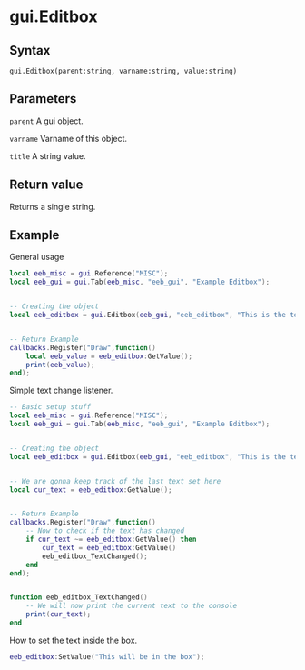 # gui.Editbox

## Syntax
```
gui.Editbox(parent:string, varname:string, value:string)
```

## Parameters
```parent``` A gui object.

```varname``` Varname of this object.

```title``` A string value.

## Return value
Returns a single string.


## Example
General usage
```lua
local eeb_misc = gui.Reference("MISC");
local eeb_gui = gui.Tab(eeb_misc, "eeb_gui", "Example Editbox");


-- Creating the object
local eeb_editbox = gui.Editbox(eeb_gui, "eeb_editbox", "This is the text above the box");


-- Return Example
callbacks.Register("Draw",function() 
    local eeb_value = eeb_editbox:GetValue();
    print(eeb_value);
end);
```

Simple text change listener.
```lua
-- Basic setup stuff
local eeb_misc = gui.Reference("MISC");
local eeb_gui = gui.Tab(eeb_misc, "eeb_gui", "Example Editbox");


-- Creating the object
local eeb_editbox = gui.Editbox(eeb_gui, "eeb_editbox", "This is the text above the box");


-- We are gonna keep track of the last text set here
local cur_text = eeb_editbox:GetValue();


-- Return Example
callbacks.Register("Draw",function() 
    -- Now to check if the text has changed
    if cur_text ~= eeb_editbox:GetValue() then
        cur_text = eeb_editbox:GetValue()
        eeb_editbox_TextChanged();
    end
end);


function eeb_editbox_TextChanged()
    -- We will now print the current text to the console
    print(cur_text);
end
```

How to set the text inside the box.
```lua
eeb_editbox:SetValue("This will be in the box");
```